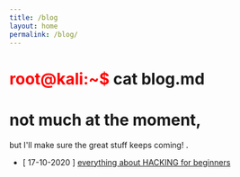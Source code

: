 ```yaml
---
title: /blog
layout: home
permalink: /blog/
---
```


# <span style="color: red;">root@kali:~$</span> cat blog.md
# not much at the moment,
but I'll make sure the great stuff keeps coming!
<span style="color: black;">.</span>
- [ 17-10-2020 ] [everything about HACKING for beginners](everything_about_hacking-beginners/)
